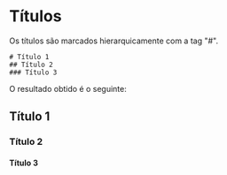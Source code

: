 # Títulos

Os títulos são marcados hierarquicamente com a tag "#".

```
# Título 1
## Título 2
### Título 3
```

O resultado obtido é o seguinte:

## Título 1

### Título 2

#### Título 3

